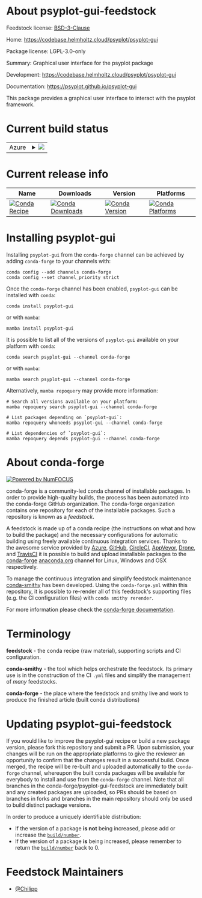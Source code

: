 About psyplot-gui-feedstock
===========================

Feedstock license: [BSD-3-Clause](https://github.com/conda-forge/psyplot-gui-feedstock/blob/main/LICENSE.txt)

Home: https://codebase.helmholtz.cloud/psyplot/psyplot-gui

Package license: LGPL-3.0-only

Summary: Graphical user interface for the psyplot package

Development: https://codebase.helmholtz.cloud/psyplot/psyplot-gui

Documentation: https://psyplot.github.io/psyplot-gui

This package provides a graphical user interface to interact with the
psyplot framework.


Current build status
====================


<table>
    
  <tr>
    <td>Azure</td>
    <td>
      <details>
        <summary>
          <a href="https://dev.azure.com/conda-forge/feedstock-builds/_build/latest?definitionId=5472&branchName=main">
            <img src="https://dev.azure.com/conda-forge/feedstock-builds/_apis/build/status/psyplot-gui-feedstock?branchName=main">
          </a>
        </summary>
        <table>
          <thead><tr><th>Variant</th><th>Status</th></tr></thead>
          <tbody><tr>
              <td>linux_64_python3.10.____cpython</td>
              <td>
                <a href="https://dev.azure.com/conda-forge/feedstock-builds/_build/latest?definitionId=5472&branchName=main">
                  <img src="https://dev.azure.com/conda-forge/feedstock-builds/_apis/build/status/psyplot-gui-feedstock?branchName=main&jobName=linux&configuration=linux%20linux_64_python3.10.____cpython" alt="variant">
                </a>
              </td>
            </tr><tr>
              <td>linux_64_python3.11.____cpython</td>
              <td>
                <a href="https://dev.azure.com/conda-forge/feedstock-builds/_build/latest?definitionId=5472&branchName=main">
                  <img src="https://dev.azure.com/conda-forge/feedstock-builds/_apis/build/status/psyplot-gui-feedstock?branchName=main&jobName=linux&configuration=linux%20linux_64_python3.11.____cpython" alt="variant">
                </a>
              </td>
            </tr><tr>
              <td>linux_64_python3.9.____cpython</td>
              <td>
                <a href="https://dev.azure.com/conda-forge/feedstock-builds/_build/latest?definitionId=5472&branchName=main">
                  <img src="https://dev.azure.com/conda-forge/feedstock-builds/_apis/build/status/psyplot-gui-feedstock?branchName=main&jobName=linux&configuration=linux%20linux_64_python3.9.____cpython" alt="variant">
                </a>
              </td>
            </tr><tr>
              <td>osx_64_python3.10.____cpython</td>
              <td>
                <a href="https://dev.azure.com/conda-forge/feedstock-builds/_build/latest?definitionId=5472&branchName=main">
                  <img src="https://dev.azure.com/conda-forge/feedstock-builds/_apis/build/status/psyplot-gui-feedstock?branchName=main&jobName=osx&configuration=osx%20osx_64_python3.10.____cpython" alt="variant">
                </a>
              </td>
            </tr><tr>
              <td>osx_64_python3.11.____cpython</td>
              <td>
                <a href="https://dev.azure.com/conda-forge/feedstock-builds/_build/latest?definitionId=5472&branchName=main">
                  <img src="https://dev.azure.com/conda-forge/feedstock-builds/_apis/build/status/psyplot-gui-feedstock?branchName=main&jobName=osx&configuration=osx%20osx_64_python3.11.____cpython" alt="variant">
                </a>
              </td>
            </tr><tr>
              <td>osx_64_python3.9.____cpython</td>
              <td>
                <a href="https://dev.azure.com/conda-forge/feedstock-builds/_build/latest?definitionId=5472&branchName=main">
                  <img src="https://dev.azure.com/conda-forge/feedstock-builds/_apis/build/status/psyplot-gui-feedstock?branchName=main&jobName=osx&configuration=osx%20osx_64_python3.9.____cpython" alt="variant">
                </a>
              </td>
            </tr><tr>
              <td>osx_arm64_python3.10.____cpython</td>
              <td>
                <a href="https://dev.azure.com/conda-forge/feedstock-builds/_build/latest?definitionId=5472&branchName=main">
                  <img src="https://dev.azure.com/conda-forge/feedstock-builds/_apis/build/status/psyplot-gui-feedstock?branchName=main&jobName=osx&configuration=osx%20osx_arm64_python3.10.____cpython" alt="variant">
                </a>
              </td>
            </tr><tr>
              <td>osx_arm64_python3.11.____cpython</td>
              <td>
                <a href="https://dev.azure.com/conda-forge/feedstock-builds/_build/latest?definitionId=5472&branchName=main">
                  <img src="https://dev.azure.com/conda-forge/feedstock-builds/_apis/build/status/psyplot-gui-feedstock?branchName=main&jobName=osx&configuration=osx%20osx_arm64_python3.11.____cpython" alt="variant">
                </a>
              </td>
            </tr><tr>
              <td>osx_arm64_python3.9.____cpython</td>
              <td>
                <a href="https://dev.azure.com/conda-forge/feedstock-builds/_build/latest?definitionId=5472&branchName=main">
                  <img src="https://dev.azure.com/conda-forge/feedstock-builds/_apis/build/status/psyplot-gui-feedstock?branchName=main&jobName=osx&configuration=osx%20osx_arm64_python3.9.____cpython" alt="variant">
                </a>
              </td>
            </tr><tr>
              <td>win_64_python3.10.____cpython</td>
              <td>
                <a href="https://dev.azure.com/conda-forge/feedstock-builds/_build/latest?definitionId=5472&branchName=main">
                  <img src="https://dev.azure.com/conda-forge/feedstock-builds/_apis/build/status/psyplot-gui-feedstock?branchName=main&jobName=win&configuration=win%20win_64_python3.10.____cpython" alt="variant">
                </a>
              </td>
            </tr><tr>
              <td>win_64_python3.11.____cpython</td>
              <td>
                <a href="https://dev.azure.com/conda-forge/feedstock-builds/_build/latest?definitionId=5472&branchName=main">
                  <img src="https://dev.azure.com/conda-forge/feedstock-builds/_apis/build/status/psyplot-gui-feedstock?branchName=main&jobName=win&configuration=win%20win_64_python3.11.____cpython" alt="variant">
                </a>
              </td>
            </tr><tr>
              <td>win_64_python3.9.____cpython</td>
              <td>
                <a href="https://dev.azure.com/conda-forge/feedstock-builds/_build/latest?definitionId=5472&branchName=main">
                  <img src="https://dev.azure.com/conda-forge/feedstock-builds/_apis/build/status/psyplot-gui-feedstock?branchName=main&jobName=win&configuration=win%20win_64_python3.9.____cpython" alt="variant">
                </a>
              </td>
            </tr>
          </tbody>
        </table>
      </details>
    </td>
  </tr>
</table>

Current release info
====================

| Name | Downloads | Version | Platforms |
| --- | --- | --- | --- |
| [![Conda Recipe](https://img.shields.io/badge/recipe-psyplot--gui-green.svg)](https://anaconda.org/conda-forge/psyplot-gui) | [![Conda Downloads](https://img.shields.io/conda/dn/conda-forge/psyplot-gui.svg)](https://anaconda.org/conda-forge/psyplot-gui) | [![Conda Version](https://img.shields.io/conda/vn/conda-forge/psyplot-gui.svg)](https://anaconda.org/conda-forge/psyplot-gui) | [![Conda Platforms](https://img.shields.io/conda/pn/conda-forge/psyplot-gui.svg)](https://anaconda.org/conda-forge/psyplot-gui) |

Installing psyplot-gui
======================

Installing `psyplot-gui` from the `conda-forge` channel can be achieved by adding `conda-forge` to your channels with:

```
conda config --add channels conda-forge
conda config --set channel_priority strict
```

Once the `conda-forge` channel has been enabled, `psyplot-gui` can be installed with `conda`:

```
conda install psyplot-gui
```

or with `mamba`:

```
mamba install psyplot-gui
```

It is possible to list all of the versions of `psyplot-gui` available on your platform with `conda`:

```
conda search psyplot-gui --channel conda-forge
```

or with `mamba`:

```
mamba search psyplot-gui --channel conda-forge
```

Alternatively, `mamba repoquery` may provide more information:

```
# Search all versions available on your platform:
mamba repoquery search psyplot-gui --channel conda-forge

# List packages depending on `psyplot-gui`:
mamba repoquery whoneeds psyplot-gui --channel conda-forge

# List dependencies of `psyplot-gui`:
mamba repoquery depends psyplot-gui --channel conda-forge
```


About conda-forge
=================

[![Powered by
NumFOCUS](https://img.shields.io/badge/powered%20by-NumFOCUS-orange.svg?style=flat&colorA=E1523D&colorB=007D8A)](https://numfocus.org)

conda-forge is a community-led conda channel of installable packages.
In order to provide high-quality builds, the process has been automated into the
conda-forge GitHub organization. The conda-forge organization contains one repository
for each of the installable packages. Such a repository is known as a *feedstock*.

A feedstock is made up of a conda recipe (the instructions on what and how to build
the package) and the necessary configurations for automatic building using freely
available continuous integration services. Thanks to the awesome service provided by
[Azure](https://azure.microsoft.com/en-us/services/devops/), [GitHub](https://github.com/),
[CircleCI](https://circleci.com/), [AppVeyor](https://www.appveyor.com/),
[Drone](https://cloud.drone.io/welcome), and [TravisCI](https://travis-ci.com/)
it is possible to build and upload installable packages to the
[conda-forge](https://anaconda.org/conda-forge) [anaconda.org](https://anaconda.org/)
channel for Linux, Windows and OSX respectively.

To manage the continuous integration and simplify feedstock maintenance
[conda-smithy](https://github.com/conda-forge/conda-smithy) has been developed.
Using the ``conda-forge.yml`` within this repository, it is possible to re-render all of
this feedstock's supporting files (e.g. the CI configuration files) with ``conda smithy rerender``.

For more information please check the [conda-forge documentation](https://conda-forge.org/docs/).

Terminology
===========

**feedstock** - the conda recipe (raw material), supporting scripts and CI configuration.

**conda-smithy** - the tool which helps orchestrate the feedstock.
                   Its primary use is in the construction of the CI ``.yml`` files
                   and simplify the management of *many* feedstocks.

**conda-forge** - the place where the feedstock and smithy live and work to
                  produce the finished article (built conda distributions)


Updating psyplot-gui-feedstock
==============================

If you would like to improve the psyplot-gui recipe or build a new
package version, please fork this repository and submit a PR. Upon submission,
your changes will be run on the appropriate platforms to give the reviewer an
opportunity to confirm that the changes result in a successful build. Once
merged, the recipe will be re-built and uploaded automatically to the
`conda-forge` channel, whereupon the built conda packages will be available for
everybody to install and use from the `conda-forge` channel.
Note that all branches in the conda-forge/psyplot-gui-feedstock are
immediately built and any created packages are uploaded, so PRs should be based
on branches in forks and branches in the main repository should only be used to
build distinct package versions.

In order to produce a uniquely identifiable distribution:
 * If the version of a package **is not** being increased, please add or increase
   the [``build/number``](https://docs.conda.io/projects/conda-build/en/latest/resources/define-metadata.html#build-number-and-string).
 * If the version of a package **is** being increased, please remember to return
   the [``build/number``](https://docs.conda.io/projects/conda-build/en/latest/resources/define-metadata.html#build-number-and-string)
   back to 0.

Feedstock Maintainers
=====================

* [@Chilipp](https://github.com/Chilipp/)

